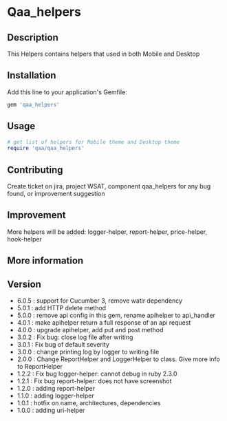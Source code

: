 # Qaa_helpers

## Description
This Helpers contains helpers that used in both Mobile and Desktop

## Installation
Add this line to your application's Gemfile:
```ruby
gem 'qaa_helpers'
```

## Usage
```ruby
# get list of helpers for Mobile theme and Desktop theme
require 'qaa/qaa_helpers'
```
## Contributing
Create ticket on jira, project WSAT, component qaa_helpers for any bug found, or improvement suggestion

## Improvement
More helpers will be added: logger-helper, report-helper, price-helper, hook-helper 

## More information

## Version
* 6.0.5 : support for Cucumber 3, remove watir dependency
* 5.0.1 : add HTTP delete method
* 5.0.0 : remove api config in this gem, rename apihelper to api_handler
* 4.0.1 : make apihelper return a full response of an api request
* 4.0.0 : upgrade apihelper, add put and post method
* 3.0.2 : Fix bug: close log file after writing
* 3.0.1 : Fix bug of default severity
* 3.0.0 : change printing log by logger to writing file 
* 2.0.0 : Change ReportHelper and LoggerHelper to class. Give more info to ReportHelper 
* 1.2.2 : Fix bug logger-helper: cannot debug in ruby 2.3.0 
* 1.2.1 : Fix bug report-helper: does not have screenshot 
* 1.2.0 : adding report-helper
* 1.1.0 : adding logger-helper
* 1.0.1 : hotfix on name, architectures, dependencies
* 1.0.0 : adding uri-helper
